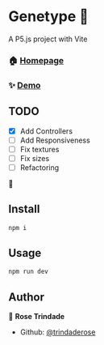 <h1 align="left">Genetype 👋</h1>
<p>
A P5.js project with Vite
</p>

### 🏠 [Homepage](https://genetype.pages.dev/)

### ✨ [Demo](https://genetype.pages.dev/)

## TODO

-   [x] Add Controllers
-   [ ] Add Responsiveness
-   [ ] Fix textures
-   [ ] Fix sizes
-   [ ] Refactoring

👻

## Install

```sh
npm i
```

## Usage

```sh
npm run dev
```

## Author

👤 **Rose Trindade**

-   Github: [@trindaderose](https://github.com/trindaderose)
